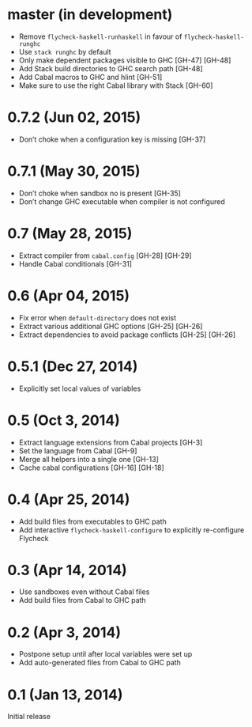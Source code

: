 master (in development)
=======================

- Remove `flycheck-haskell-runhaskell` in favour of `flycheck-haskell-runghc`
- Use `stack runghc` by default
- Only make dependent packages visible to GHC [GH-47] [GH-48]
- Add Stack build directories to GHC search path [GH-48]
- Add Cabal macros to GHC and hlint [GH-51]
- Make sure to use the right Cabal library with Stack [GH-60]

0.7.2 (Jun 02, 2015)
====================

- Don’t choke when a configuration key is missing [GH-37]

0.7.1 (May 30, 2015)
====================

- Don’t choke when sandbox no is present [GH-35]
- Don’t change GHC executable when compiler is not configured

0.7 (May 28, 2015)
==================

- Extract compiler from `cabal.config` [GH-28] [GH-29]
- Handle Cabal conditionals [GH-31]

0.6 (Apr 04, 2015)
==================

- Fix error when `default-directory` does not exist
- Extract various additional GHC options [GH-25] [GH-26]
- Extract dependencies to avoid package conflicts [GH-25] [GH-26]

0.5.1 (Dec 27, 2014)
====================

- Explicitly set local values of variables

0.5 (Oct 3, 2014)
=================

- Extract language extensions from Cabal projects [GH-3]
- Set the language from Cabal [GH-9]
- Merge all helpers into a single one [GH-13]
- Cache cabal configurations [GH-16] [GH-18]

0.4 (Apr 25, 2014)
==================

- Add build files from executables to GHC path
- Add interactive `flycheck-haskell-configure` to explicitly re-configure
  Flycheck

0.3 (Apr 14, 2014)
==================

- Use sandboxes even without Cabal files
- Add build files from Cabal to GHC path

0.2 (Apr 3, 2014)
=================

- Postpone setup until after local variables were set up
- Add auto-generated files from Cabal to GHC path

0.1 (Jan 13, 2014)
==================

Initial release
